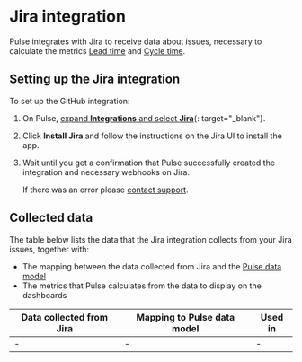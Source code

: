 # Jira integration

Pulse integrates with Jira to receive data about issues, necessary to calculate the metrics [Lead time](#) and [Cycle time](#).

## Setting up the Jira integration

To set up the GitHub integration:

1.  On Pulse, [expand **Integrations** and select **Jira**](https://app.pulse.codacy.com/integrations/jira){: target="_blank"}.

1.  Click **Install Jira** and follow the instructions on the Jira UI to install the app.

    <!--![Installing the Pulse Jira app](images/jira-installing.png)-->

1.  Wait until you get a confirmation that Pulse successfully created the integration and necessary webhooks on Jira.

    If there was an error please [contact support](mailto:pulsesupport@codacy.com).

## Collected data

The table below lists the data that the Jira integration collects from your Jira issues, together with:

-   The mapping between the data collected from Jira and the [Pulse data model](https://ingestion.pulse.codacy.com/v1/api-docs#tocs_event)
-   The metrics that Pulse calculates from the data to display on the dashboards

<table>
<thead>
<tr>
<th><strong>Data collected from Jira</strong></th>
<th><strong>Mapping to Pulse data model</strong></th>
<th><strong>Used in</strong></th>
</tr>
</thead>
<tbody>
<tr>
    <td>-</td>
    <td>
        -
    </td>
    <td>-</td>
</tr>
</table>

